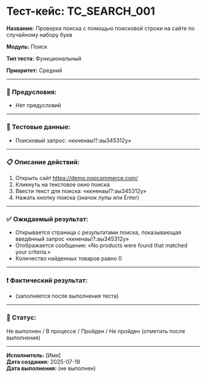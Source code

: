 # Тест-кейс: TC_SEARCH_001

**Название:** Проверка поиска с помощью поисковой строки на сайте по случайному набору букв  

**Модуль:** Поиск  

**Тип теста:** Функциональный  

**Приоритет:** Средний  

---

### 🔧 Предусловия:
- Нет предусловий  

---

### 🧪 Тестовые данные:
- Поисковый запрос: «ккненаы!?:аы345312у»  

---

### 📋 Описание действий:
1. Открыть сайт https://demo.nopcommerce.com/  
2. Кликнуть на текстовое окно поиска  
3. Ввести текст для поиска: «ккненаы!?:аы345312у»  
4. Нажать кнопку поиска (значок лупы или Enter)  

---

### ✅ Ожидаемый результат:
- Открывается страница с результатами поиска, показывающая введённый запрос «ккненаы!?:аы345312у»  
- Отображается сообщение: «No products were found that matched your criteria.»  
- Количество найденных товаров равно 0  

---

### ❗ Фактический результат:
- (заполняется после выполнения теста)

---

### 📌 Статус:
Не выполнен / В процессе / Пройден / Не пройден (отметить после выполнения)  

---

**Исполнитель:** [Имя]  
**Дата создания:** 2025-07-19  
**Дата выполнения:** (не выполнен)  